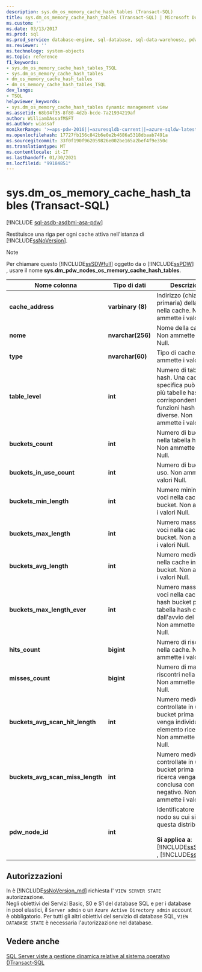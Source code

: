 ```yaml
---
description: sys.dm_os_memory_cache_hash_tables (Transact-SQL)
title: sys.dm_os_memory_cache_hash_tables (Transact-SQL) | Microsoft Docs
ms.custom: ''
ms.date: 03/13/2017
ms.prod: sql
ms.prod_service: database-engine, sql-database, sql-data-warehouse, pdw
ms.reviewer: ''
ms.technology: system-objects
ms.topic: reference
f1_keywords:
- sys.dm_os_memory_cache_hash_tables_TSQL
- sys.dm_os_memory_cache_hash_tables
- dm_os_memory_cache_hash_tables
- dm_os_memory_cache_hash_tables_TSQL
dev_langs:
- TSQL
helpviewer_keywords:
- sys.dm_os_memory_cache_hash_tables dynamic management view
ms.assetid: 68b94f35-8f80-4d2b-bcde-7a21934219af
author: WilliamDAssafMSFT
ms.author: wiassaf
monikerRange: '>=aps-pdw-2016||=azuresqldb-current||=azure-sqldw-latest||>=sql-server-2016||>=sql-server-linux-2017||=azuresqldb-mi-current'
ms.openlocfilehash: 17727fb156c842b6e0e2b4686a5318dbaab7491a
ms.sourcegitcommit: 33f0f190f962059826e002be165a2bef4f9e350c
ms.translationtype: MT
ms.contentlocale: it-IT
ms.lasthandoff: 01/30/2021
ms.locfileid: "99184851"
---
```

# <a name="sysdm_os_memory_cache_hash_tables-transact-sql"></a>sys.dm_os_memory_cache_hash_tables (Transact-SQL)
[!INCLUDE [sql-asdb-asdbmi-asa-pdw](../../includes/applies-to-version/sql-asdb-asdbmi-asa-pdw.md)]

  Restituisce una riga per ogni cache attiva nell'istanza di [!INCLUDE[ssNoVersion](../../includes/ssnoversion-md.md)].  
  
> [!NOTE]  
>  Per chiamare questo [!INCLUDE[ssSDWfull](../../includes/sssdwfull-md.md)] oggetto da o [!INCLUDE[ssPDW](../../includes/sspdw-md.md)] , usare il nome **sys.dm_pdw_nodes_os_memory_cache_hash_tables**.  
  
|Nome colonna|Tipo di dati|Descrizione|  
|-----------------|---------------|-----------------|  
|**cache_address**|**varbinary (8)**|Indirizzo (chiave primaria) della voce nella cache. Non ammette i valori Null.|  
|**nome**|**nvarchar(256)**|Nome della cache. Non ammette i valori Null.|  
|**type**|**nvarchar(60)**|Tipo di cache. Non ammette i valori Null.|  
|**table_level**|**int**|Numero di tabella hash. Una cache specifica può avere più tabelle hash corrispondenti a funzioni hash diverse. Non ammette i valori Null.|  
|**buckets_count**|**int**|Numero di bucket nella tabella hash. Non ammette i valori Null.|  
|**buckets_in_use_count**|**int**|Numero di bucket in uso. Non ammette i valori Null.|  
|**buckets_min_length**|**int**|Numero minimo di voci nella cache in un bucket. Non ammette i valori Null.|  
|**buckets_max_length**|**int**|Numero massimo di voci nella cache in un bucket. Non ammette i valori Null.|  
|**buckets_avg_length**|**int**|Numero medio di voci nella cache in ogni bucket. Non ammette i valori Null.|  
|**buckets_max_length_ever**|**int**|Numero massimo di voci nella cache in un hash bucket per la tabella hash corrente dall'avvio del server. Non ammette i valori Null.|  
|**hits_count**|**bigint**|Numero di riscontri nella cache. Non ammette i valori Null.|  
|**misses_count**|**bigint**|Numero di mancati riscontri nella cache. Non ammette i valori Null.|  
|**buckets_avg_scan_hit_length**|**int**|Numero medio di voci controllate in un bucket prima che venga individuato un elemento ricercato. Non ammette i valori Null.|  
|**buckets_avg_scan_miss_length**|**int**|Numero medio di voci controllate in un bucket prima che la ricerca venga conclusa con esito negativo. Non ammette i valori Null.|  
|**pdw_node_id**|**int**|Identificatore del nodo su cui si trova questa distribuzione.<br /><br /> **Si applica a**: [!INCLUDE[ssSDWfull](../../includes/sssdwfull-md.md)] , [!INCLUDE[ssPDW](../../includes/sspdw-md.md)]|  
  
## <a name="permissions"></a>Autorizzazioni 

In è [!INCLUDE[ssNoVersion_md](../../includes/ssnoversion-md.md)] richiesta l' `VIEW SERVER STATE` autorizzazione.   
Negli obiettivi dei Servizi Basic, S0 e S1 del database SQL e per i database in pool elastici, il `Server admin` o un `Azure Active Directory admin` account è obbligatorio. Per tutti gli altri obiettivi del servizio di database SQL, `VIEW DATABASE STATE` è necessaria l'autorizzazione nel database.   

## <a name="see-also"></a>Vedere anche  
 
  [SQL Server viste a gestione dinamica relative al sistema operativo &#40;&#41;Transact-SQL ](../../relational-databases/system-dynamic-management-views/sql-server-operating-system-related-dynamic-management-views-transact-sql.md)  
  
  


